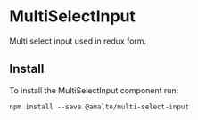 # MultiSelectInput

Multi select input used in redux form.

## Install
To install the MultiSelectInput component run:
```terminal
npm install --save @amalto/multi-select-input
```